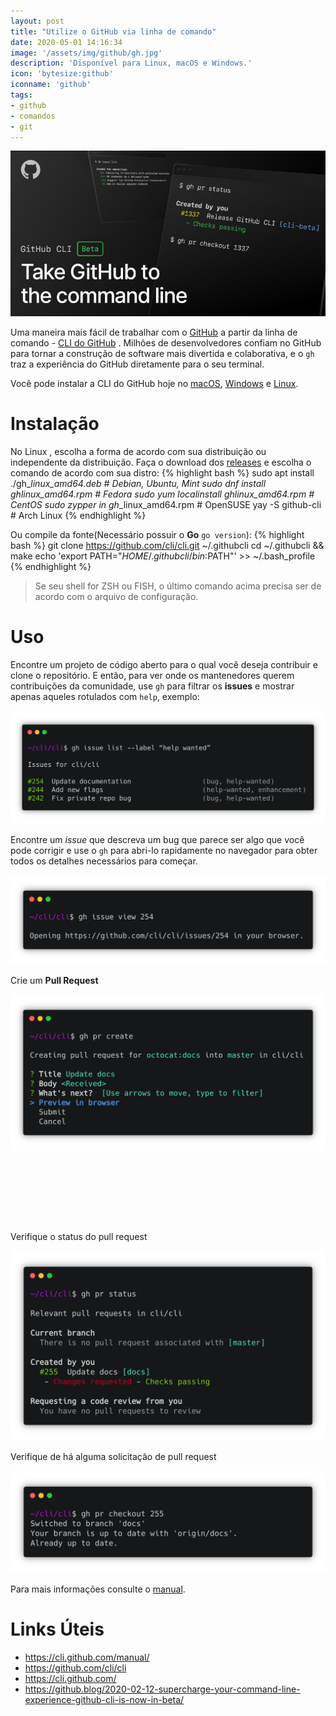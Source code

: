 ```yaml
---
layout: post
title: "Utilize o GitHub via linha de comando"
date: 2020-05-01 14:16:34
image: '/assets/img/github/gh.jpg'
description: 'Disponível para Linux, macOS e Windows.'
icon: 'bytesize:github'
iconname: 'github'
tags:
- github
- comandos
- git
---
```


![Utilize o GitHub via linha de comando](/assets/img/github/gh.jpg)

Uma maneira mais fácil de trabalhar com o [GitHub](https://terminalroot.com.br/tags#github) a partir da linha de comando - [CLI do GitHub](https://cli.github.com/) . Milhões de desenvolvedores confiam no GitHub para tornar a construção de software mais divertida e colaborativa, e o `gh `traz a experiência do GitHub diretamente para o seu terminal.

Você pode instalar a CLI do GitHub hoje no [macOS](https://terminalroot.com.br/tags#macos), [Windows](https://terminalroot.com.br/tags#windows) e [Linux](https://terminalroot.com.br/tags#linux).

# Instalação

No Linux , escolha a forma de acordo com sua distribuição ou independente da distribuição. Faça o download dos [releases](https://github.com/cli/cli/releases/latest) e escolha o comando de acordo com sua distro:
{% highlight bash %}
sudo apt install ./gh_*_linux_amd64.deb # Debian, Ubuntu, Mint
sudo dnf install gh_*_linux_amd64.rpm # Fedora
sudo yum localinstall gh_*_linux_amd64.rpm # CentOS
sudo zypper in gh_*_linux_amd64.rpm # OpenSUSE
yay -S github-cli # Arch Linux 
{% endhighlight %}

Ou compile da fonte(Necessário possuir o **Go** `go version`):
{% highlight bash %}
git clone https://github.com/cli/cli.git ~/.githubcli
cd ~/.githubcli && make
echo 'export PATH="$HOME/.githubcli/bin:$PATH"' >> ~/.bash_profile
{% endhighlight %}
> Se seu shell for ZSH ou FISH, o último comando acima precisa ser de acordo com o arquivo de configuração.

# Uso

Encontre um projeto de código aberto para o qual você deseja contribuir e clone o repositório. E então, para ver onde os mantenedores querem contribuições da comunidade, use `gh` para filtrar os **issues** e mostrar apenas aqueles rotulados com `help`, exemplo:

![gh help](/assets/img/github/gh1.png)

Encontre um *issue* que descreva um bug que parece ser algo que você pode corrigir e use o `gh` para abri-lo rapidamente no navegador para obter todos os detalhes necessários para começar.

![gh issue](/assets/img/github/gh2.png)

 Crie um **Pull Request**

 ![gh pull request](/assets/img/github/gh3.png)

<!-- LISTA MIN -->
<script async src="//pagead2.googlesyndication.com/pagead/js/adsbygoogle.js"></script>
<ins class="adsbygoogle"
style="display:inline-block;width:730px;height:95px"
data-ad-client="ca-pub-2838251107855362"
data-ad-slot="5351066970"></ins>
<script>
(adsbygoogle = window.adsbygoogle || []).push({});
</script>

Verifique o status do pull request 

![gh status](/assets/img/github/gh4.png)

Verifique de há alguma solicitação de pull request

![pull request solicitação](/assets/img/github/gh5.png)


Para mais informações consulte o [manual](https://cli.github.com/manual/).

# Links Úteis
+ <https://cli.github.com/manual/>
+ <https://github.com/cli/cli>
+ <https://cli.github.com/>
+ <https://github.blog/2020-02-12-supercharge-your-command-line-experience-github-cli-is-now-in-beta/>


